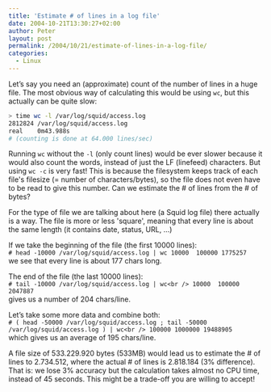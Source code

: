 ```yaml
---
title: 'Estimate # of lines in a log file'
date: 2004-10-21T13:30:27+02:00
author: Peter
layout: post
permalink: /2004/10/21/estimate-of-lines-in-a-log-file/
categories:
  - Linux
---
```

Let&#8217;s say you need an (approximate) count of the number of lines in a huge file. The most obvious way of calculating this would be using `wc`, but this actually can be quite slow:  
```bash
> time wc -l /var/log/squid/access.log
2812824 /var/log/squid/access.log
real    0m43.988s
# (counting is done at 64.000 lines/sec)
```

Running `wc` without the `-l` (only count lines) would be ever slower because it would also count the words, instead of just the LF (linefeed) characters. But using `wc -c` is very fast! This is because the filesystem keeps track of each file's filesize (= number of characters/bytes), so the file does not even have to be read to give this number. Can we estimate the # of lines from the # of bytes?

For the type of file we are talking about here (a Squid log file) there actually is a way. The file is more or less 'square', meaning that every line is about the same length (it contains date, status, URL, ...)

If we take the beginning of the file (the first 10000 lines):  
`# head -10000 /var/log/squid/access.log | wc
  10000  100000 1775257`  
we see that every line is about 177 chars long.

The end of the file (the last 10000 lines):  
`# tail -10000 /var/log/squid/access.log | wc<br />
  10000  100000 2047887`  
gives us a number of 204 chars/line.

Let&#8217;s take some more data and combine both:  
`# ( head -50000 /var/log/squid/access.log ; tail -50000 /var/log/squid/access.log ) | wc<br />
 100000 1000000 19488905`  
which gives us an average of 195 chars/line.

A file size of 533.229.920 bytes (533MB) would lead us to estimate the # of lines to 2.734.512, where the actual # of lines is 2.818.184 (3% difference). That is: we lose 3% accuracy but the calculation takes almost no CPU time, instead of 45 seconds. This might be a trade-off you are willing to accept!